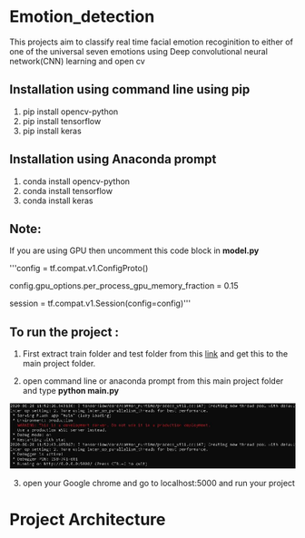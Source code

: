 # Emotion_detection

This projects aim to classify real time facial emotion recoginition to either of one of the universal seven emotions using Deep 
convolutional neural network(CNN) learning and open cv 

## Installation using command line using pip
1. pip install opencv-python
2. pip install tensorflow
3. pip install keras

## Installation using Anaconda prompt
1. conda install opencv-python
2. conda install tensorflow
3. conda install keras

## Note:
If you are using GPU then uncomment this code block in **model.py**

'''config = tf.compat.v1.ConfigProto()

config.gpu_options.per_process_gpu_memory_fraction = 0.15

session = tf.compat.v1.Session(config=config)'''


## To run the project :
1. First extract train folder and test folder from this [link](https://drive.google.com/file/d/1eS8KOdo97OHTT3BLZG-wl7UT-J2uBp2w/view?usp=sharing) and get this to the main project folder.

2. open command line or anaconda prompt from this main project folder and type **python main.py**

 ![flask](flasklocalserver.JPG)
 
3. open your Google chrome and go to localhost:5000 and run your project


# Project Architecture


 






